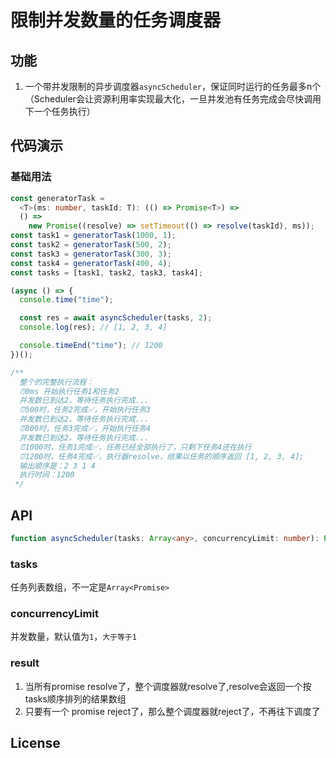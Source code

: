 # 限制并发数量的任务调度器

## 功能

1. 一个带并发限制的异步调度器`asyncScheduler`，保证同时运行的任务最多n个（Scheduler会让资源利用率实现最大化，一旦并发池有任务完成会尽快调用下一个任务执行）

## 代码演示

### 基础用法

```typescript
const generatorTask =
  <T>(ms: number, taskId: T): (() => Promise<T>) =>
  () =>
    new Promise((resolve) => setTimeout(() => resolve(taskId), ms));
const task1 = generatorTask(1000, 1);
const task2 = generatorTask(500, 2);
const task3 = generatorTask(300, 3);
const task4 = generatorTask(400, 4);
const tasks = [task1, task2, task3, task4];

(async () => {
  console.time("time");

  const res = await asyncScheduler(tasks, 2);
  console.log(res); // [1, 2, 3, 4]

  console.timeEnd("time"); // 1200
})();

/**
  整个的完整执行流程：
  ⏰0ms 开始执行任务1和任务2
  并发数已到达2，等待任务执行完成...
  ⏰500时，任务2完成✅，开始执行任务3
  并发数已到达2，等待任务执行完成...
  ⏰800时，任务3完成✅，开始执行任务4
  并发数已到达2，等待任务执行完成...
  ⏰1000时，任务1完成✅，任务已经全部执行了，只剩下任务4还在执行
  ⏰1200时，任务4完成✅，执行器resolve，结果以任务的顺序返回 [1, 2, 3, 4];
  输出顺序是：2 3 1 4
  执行时间：1200
 */
```

## API

```typescript
function asyncScheduler(tasks: Array<any>, concurrencyLimit: number): Promise<any[]>
```

### tasks

任务列表数组，不一定是`Array<Promise>`

### concurrencyLimit

并发数量，默认值为`1`，`大于等于1`

### result

 1. 当所有promise resolve了，整个调度器就resolve了,resolve会返回一个按tasks顺序排列的结果数组
 2. 只要有一个 promise reject了，那么整个调度器就reject了，不再往下调度了

## License
